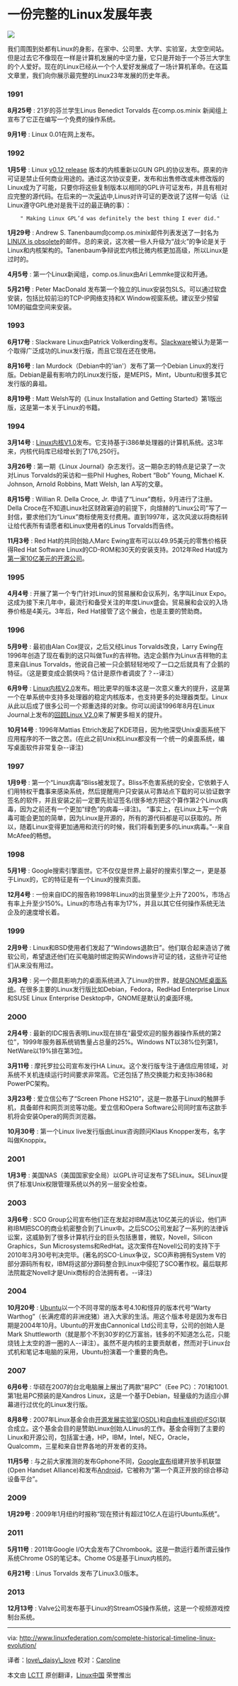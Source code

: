 一份完整的Linux发展年表
================================================================================
![](http://www.linuxfederation.com/wp-content/uploads/2014/05/linux-evolution.jpg)

我们周围到处都有Linux的身影，在家中、公司里、大学、实验室，太空空间站。但是过去它不像现在一样是计算机发展的中坚力量，它只是开始于一个芬兰大学生的个人爱好。现在的Linux已经从一个个人爱好发展成了一场计算机革命。在这篇文章里，我们向你展示最完整的Linux23年发展的历史年表。

### 1991 ###

**8月25号** : 21岁的芬兰学生Linus Benedict Torvalds 在comp.os.minix 新闻组上宣布了它正在编写一个免费的操作系统。

**9月1号** : Linux 0.01在网上发布。

### 1992 ###

**1月5号** : Linux [v0.12 release][1] 版本的内核重新以GUN GPL的协议发布。原来的许可证是禁止任何商业用途的。通过这次协议变更，发布和出售修改或未修改版的Linux成为了可能，只要你将这些复制版本以相同的GPL许可证发布，并且有相对应完整的源代码。在后来的一次[采访][2]中,Linus对许可证的更改说了这样一句话（让Linux遵守GPL绝对是我干过的最正确的事）：

		" Making Linux GPL’d was definitely the best thing I ever did."

**1月29号** :  Andrew S. Tanenbaum向comp.os.minix邮件列表发送了一封名为[LINUX is obsolete][3]的邮件。总的来说，这次被一些人升级为“战火”的争论是关于Linux和内核架构的。Tanenbaum争辩说宏内核比微内核更加高级，所以Linux是过时的。

**4月5号** : 第一个Linux新闻组，comp.os.linux由Ari Lemmke提议和开通。

**5月21号** : Peter MacDonald 发布第一个独立的Linux安装包SLS。可以通过软盘安装，包括比较前沿的TCP-IP网络支持和X Window视窗系统。建议至少预留10M的磁盘空间来安装。

### 1993 ###

**6月17号** : Slackware Linux由Patrick Volkerding发布。[Slackware][4]被认为是第一个取得广泛成功的Linux发行版，而且它现在还在使用。

**8月16号** : Ian Murdock（Debian中的'ian'）发布了第一个Debian Linux的发行版。Debian是最有影响力的Linux发行版，是MEPIS，Mint，Ubuntu和很多其它发行版的鼻祖。

**8月19号** : Matt Welsh写的《Linux Installation and Getting Started》第1版出版，这是第一本关于Linux的书籍。

### 1994 ###

**3月14号** : [Linux内核V1.0][5]发布。它支持基于i386单处理器的计算机系统。这3年来，内核代码库已经增长到了176,250行。

**3月26号** : 第一期《Linux Journal》杂志发行。这一期杂志的特点是记录了一次对Linus Torvalds的采访和一些Phil Hughes, Robert “Bob” Young, Michael K. Johnson, Arnold Robbins, Matt Welsh, Ian A写的文章。

**8月15号** : Willian R. Della Croce, Jr. 申请了“Linux”商标，9月进行了注册。Della Croce在不知道Linux社区财政窘迫的前提下，向煊赫的“Linux公司”写了一封信，要求他们为“Linux”商标使用支付费用。直到1997年，这次风波以将商标转让给代表所有请愿者和Linux使用者的Linus Torvalds而告终。

**11月3号** : Red Hat的共同创始人Marc Ewing宣布可以以49.95美元的零售价格获得Red Hat Software Linux的CD-ROM和30天的安装支持。2012年Red Hat成为[第一家10亿美元的开源公司][6]。

### 1995 ###

**4月4号** : 开展了第一个专门针对Linux的贸易展和会议系列，名字叫Linux Expo。这成为接下来几年中，最流行和备受关注的年度Linux盛会。贸易展和会议的入场券价格是4美元。3年后，Red Hat接管了这个展会，也是主要的赞助商。

### 1996 ###

**5月9号** : 最初由Alan Cox提议，之后又经Linus Torvalds改良，Larry Ewing在1996年创造了现在看到的这只叫做Tux的吉祥物。选定企鹅作为Linux吉祥物的主意来自Linus Torvalds，他说自己被一只企鹅轻轻地咬了一口之后就具有了企鹅的特征。（这是要变成企鹅侠吗？估计是原作者调皮了？--译注）

**6月9号** : [Linux内核V2.0][7]发布。相比更早的版本这是一次意义重大的提升，这是第一个在单系统中支持多处理器的稳定内核版本，也支持更多的处理器类型。Linux从此以后成了很多公司一个郑重选择的对象。你可以阅读1996年8月在Linux Journal上发布的[回顾Linux V2.0][8]来了解更多相关的提升。

**10月14号** : 1996年Mattias Ettrich发起了KDE项目，因为他深受Unix桌面系统下应用程序的不一致之苦。(在此之前Unix和Linux都没有一个统一的桌面系统，编写桌面软件非常复杂--译注)

### 1997 ###

**1月9号** : 第一个“Linux病毒”Bliss被发现了。Bliss不危害系统的安全，它依赖于人们用特权干蠢事来感染系统，然后提醒用户只安装从可靠站点下载的可以验证数字签名的软件，并且安装之前一定要先验证签名(很多地方把这个算作第2个Linux病毒，因为之前还有一个更加“绿色”的病毒--译注)。
“事实上，在Linux上写一个病毒可能会更加的简单，因为Linux是开源的，所有的源代码都是可以获取的。所以，随着Linux变得更加通用和流行的时候，我们将看到更多的Linux病毒。”--来自McAfee的畅想。

### 1998 ###

**5月1号** : Google搜索引擎面世。它不仅仅是世界上最好的搜索引擎之一，更是基于Linux的，它的特征是有一个Linux的搜索页面。

**12月4号** : 一份来自IDC的报告称1998年Linux的出货量至少上升了200%，市场占有率上升至少150%。Linux的市场占有率为17%，并且以其它任何操作系统无法企及的速度增长着。

### 1999 ###

**2月9号** : Linux和BSD使用者们发起了“Windows退款日”。他们联合起来造访了微软公司，希望退还他们在买电脑时绑定购买Windows许可证的钱，这些许可证他们从来没有用过。

**3月3号** : 另一个颇具影响力的桌面系统进入了Linux的世界，就是[GNOME桌面系统][9]。在很多主要的Linux发行版比如Debian，Fedora，RedHad Enterprise Linux和SUSE Linux Enterprise Desktop中，GNOME是默认的桌面环境。

### 2000 ###

**2月4号** : 最新的IDC报告表明Linux现在排在“最受欢迎的服务器操作系统的第2位”，1999年服务器系统销售量占总量的25%。Windows NT以38%位列第1，NetWare以19%排在第3位。

**3月11号** : 摩托罗拉公司宣布发行HA Linux。这个发行版专注于通信应用领域，对系统不关机连续运行时间要求非常高。它还包括了热交换能力和支持i386和PowerPC架构。

**3月23号** : 爱立信公布了“Screen Phone HS210”，这是一款基于Linux的触屏手机，具备邮件和网页浏览等功能。爱立信和Opera Software公司同时宣布这款手机将会安装Opera的网页浏览器。

**10月30号** : 第一个Linux live发行版由Linux咨询顾问Klaus Knopper发布，名字叫做Knoppix。

### 2001 ###

**1月3号** : 美国NAS（美国国家安全局）以GPL许可证发布了SELinux。SELinux提供了标准Unix权限管理系统以外的另一层安全检查。

### 2003 ###

**3月6号** : SCO Group公司宣布他们正在发起对IBM高达10亿美元的诉讼，他们声称IBM把SCO的商业机密整合到了Linux中。之后SCO公司发起了一系列的法律诉讼案，这威胁到了很多计算机行业的巨头包括惠普，微软，Novell，Silicon Graphics，Sun Microsystems和RedHat。这次案件在Novell公司的支持下于2010年3月30号判决完毕。(著名的SCO-Linux争议，SCO声称拥有System V的部分源码所有权，IBM将这部分源码整合到Linux中侵犯了SCO著作权。最后联邦法院裁定Novell才是Unix商标的合法拥有者。--译注)

### 2004 ###

**10月20号** : [Ubuntu][10]以一个不同寻常的版本号4.10和怪异的版本代号“Warty Warthog”（长满疙瘩的非洲疣猪）进入大家的生活。用这个版本号是因为发布日期是2004年10月。Ubuntu的开发由Cannonical Ltd公司主导，公司的创始人是Mark Shuttleworth（就是那个不到30岁的亿万富翁，钱多的不知道怎么花，只能烧钱上太空的游一圈的人--译注）。虽然不是内核的主要贡献者，然而对于Linux台式机和笔记本电脑的采用，Ubuntu扮演着一个重要的角色。

### 2007 ###

**6月6号** : 华硕在2007的台北电脑展上展出了两款“易PC”（Eee PC）：701和1001.第1批易PC预装的是Xandros Linux，这是一个基于Debian，轻量级的为适应小屏幕进行过优化的Linux发行版。

**8月8号** : 2007年Linux基金会由[开源发展实验室(OSDL)][11]和[自由标准组织(FSG)][12]联合成立。这个基金会目的是赞助Linux创始人Linus的工作。基金会得到了主要的Linux和开源公司，包括富士通，HP，IBM，Intel，NEC，Oracle，Qualcomm，三星和来自世界各地的开发者的支持。

**11月5号** : 与之前大家推测的发布Gphone不同，[Google宣布][13]组建开放手机联盟(Open Handset Alliance)和发布[Android][14]，它被称为“第一个真正开放的综合移动设备平台”。

### 2009 ###

**1月29号** : 2009年1月纽约时报称“现在预计有超过10亿人在运行Ubuntu系统”。

### 2011 ###

**5月11号** : 2011年Google I/O大会发布了Chrombook。这是一款运行着所谓云操作系统Chrome OS的笔记本。Chome OS是基于Linux内核的。

**6月21号** : Linus Torvalds 发布了Linux3.0版本。

### 2013 ###

**12月13号** : Valve公司发布基于Linux的StreamOS操作系统，这是一个视频游戏控制台系统。

--------------------------------------------------------------------------------

via: http://www.linuxfederation.com/complete-historical-timeline-linux-evolution/ 

译者：[love\\_daisy\\_love](https://github.com/CNprober) 校对：[Caroline](https://github.com/carolinewuyan)

本文由 [LCTT](https://github.com/LCTT/TranslateProject) 原创翻译，[Linux中国](http://linux.cn/) 荣誉推出

[1]:https://www.kernel.org/pub/linux/kernel/Historic/old-versions/RELNOTES-0.12
[2]:http://j.mp/fs-pragmatist
[3]:https://en.wikipedia.org/wiki/Tanenbaum%E2%80%93Torvalds_debate
[4]:http://www.slackware.com/
[5]:https://www.kernel.org/pub/linux/kernel/v1.0/
[6]:http://www.informationweek.com/software/operating-systems/red-hat-first-$1-billion-open-source-company/d/d-id/1103616
[7]:https://www.kernel.org/pub/linux/kernel/v2.0/
[8]:http://www.linuxjournal.com/article/1311
[9]:http://www.gnome.org/
[10]:http://www.ubuntu.com/
[11]:https://en.wikipedia.org/wiki/Open_Source_Development_Labs
[12]:https://en.wikipedia.org/wiki/Free_Standards_Group
[13]:http://googleblog.blogspot.com/2007/11/wheres-my-gphone.html
[14]:http://www.android.com/
